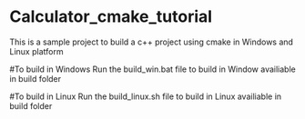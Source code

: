 # Calculator_cmake_tutorial
This is a sample project to build a c++ project using cmake in Windows and Linux platform

#To build in Windows
Run the build_win.bat file to build in Window availiable in build folder

#To build in Linux
Run the build_linux.sh file to build in Linux availiable in build folder
